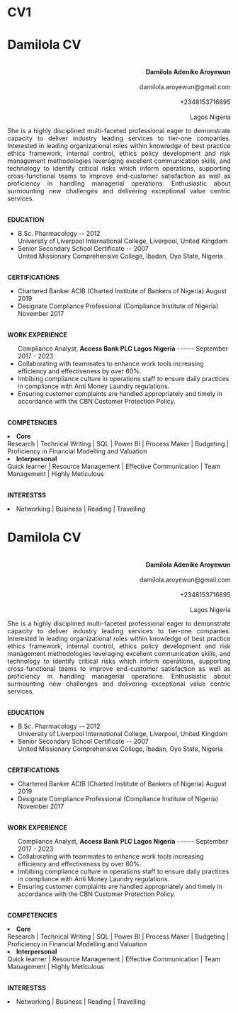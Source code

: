 # CV1
<!DOCTYPE html>
<html>
<head>
<title>Page Title</title>
</head>
<body>

<h1>Damilola CV</h1>

<p style="text-align:right;"><br><b>Damilola Adenike Aroyewun</b></br>
<br>damilola.aroyewun@gmail.com</br>
<br>+2348153716895</br>
<br>Lagos Nigeria</br></p>
<p style="text-align:justify;">She is a highly disciplined multi-faceted professional eager to demonstrate capacity to deliver industry leading services to tier-one
companies. Interested in leading organizational roles within knowledge of best practice ethics framework, internal control, ethics
policy development and risk management methodologies leveraging excellent communication skills, and technology to identify
critical risks which inform operations, supporting cross-functional teams to improve end-customer satisfaction as well as proficiency
in handling managerial operations. Enthusiastic about surmounting new challenges and delivering exceptional value centric services.</p>
<p>
<br><b>EDUCATION</b></br>
<ul><li>B.Sc. Pharmacology -- 2012</li>
University of Liverpool International College, Liverpool, United Kingdom
<li>Senior Secondary School Certificate -- 2007</li>
United Missionary Comprehensive College, Ibadan, Oyo State, Nigeria</ul>
</p>

<p>
<br><b>CERTIFICATIONS</b></br>
<ul><li>Chartered Banker ACIB (Charted Institute of Bankers of Nigeria) August 2019</li>
<li>Designate Compliance Professional (Compliance Institute of Nigeria) November 2017</li></ul>
</p>

<p>
<br><b>WORK EXPERIENCE</b></br>
<ul>Compliance Analyst, <b>Access Bank PLC Lagos Nigeria</b>  ------ September 2017 - 2023
<li>Collaborating with teammates to enhance work tools increasing efficiency and effectiveness by over 60%.</li>
<li>Imbibing compliance culture in operations staff to ensure daily practices in compliance with Anti Money Laundry regulations.</li>
<li>Ensuring customer complaints are handled appropriately and timely in accordance with the CBN Customer Protection Policy.</li></ul>
</P>

<p>
<br><b>COMPETENCIES</b></br>
<li><b>Core</b></li>
Research | Technical Writing | SQL | Power BI | Process Maker | Budgeting | Proficiency in Financial Modelling and Valuation
<li><b>Interpersonal</b></li>
Quick learner | Resource Management | Effective Communication | Team Management | Highly Meticulous
<p><br><b>INTERESTSS</b></br>
<li>Networking | Business | Reading | Travelling</li></p>
</p>

</body>
</html>


<!DOCTYPE html>
<html>
<head>
<title>Page Title</title>
</head>
<body>

<h1>Damilola CV</h1>

<p style="text-align:right;"><br><b>Damilola Adenike Aroyewun</b></br>
<br>damilola.aroyewun@gmail.com</br>
<br>+2348153716895</br>
<br>Lagos Nigeria</br></p>
<p style="text-align:justify;">She is a highly disciplined multi-faceted professional eager to demonstrate capacity to deliver industry leading services to tier-one
companies. Interested in leading organizational roles within knowledge of best practice ethics framework, internal control, ethics
policy development and risk management methodologies leveraging excellent communication skills, and technology to identify
critical risks which inform operations, supporting cross-functional teams to improve end-customer satisfaction as well as proficiency
in handling managerial operations. Enthusiastic about surmounting new challenges and delivering exceptional value centric services.</p>
<p>
<br><b>EDUCATION</b></br>
<ul><li>B.Sc. Pharmacology -- 2012</li>
University of Liverpool International College, Liverpool, United Kingdom
<li>Senior Secondary School Certificate -- 2007</li>
United Missionary Comprehensive College, Ibadan, Oyo State, Nigeria</ul>
</p>

<p>
<br><b>CERTIFICATIONS</b></br>
<ul><li>Chartered Banker ACIB (Charted Institute of Bankers of Nigeria) August 2019</li>
<li>Designate Compliance Professional (Compliance Institute of Nigeria) November 2017</li></ul>
</p>

<p>
<br><b>WORK EXPERIENCE</b></br>
<ul>Compliance Analyst, <b>Access Bank PLC Lagos Nigeria</b>  ------ September 2017 - 2023
<li>Collaborating with teammates to enhance work tools increasing efficiency and effectiveness by over 60%.</li>
<li>Imbibing compliance culture in operations staff to ensure daily practices in compliance with Anti Money Laundry regulations.</li>
<li>Ensuring customer complaints are handled appropriately and timely in accordance with the CBN Customer Protection Policy.</li></ul>
</P>

<p>
<br><b>COMPETENCIES</b></br>
<li><b>Core</b></li>
Research | Technical Writing | SQL | Power BI | Process Maker | Budgeting | Proficiency in Financial Modelling and Valuation
<li><b>Interpersonal</b></li>
Quick learner | Resource Management | Effective Communication | Team Management | Highly Meticulous
<p><br><b>INTERESTSS</b></br>
<li>Networking | Business | Reading | Travelling</li></p>
</p>

</body>
</html>


